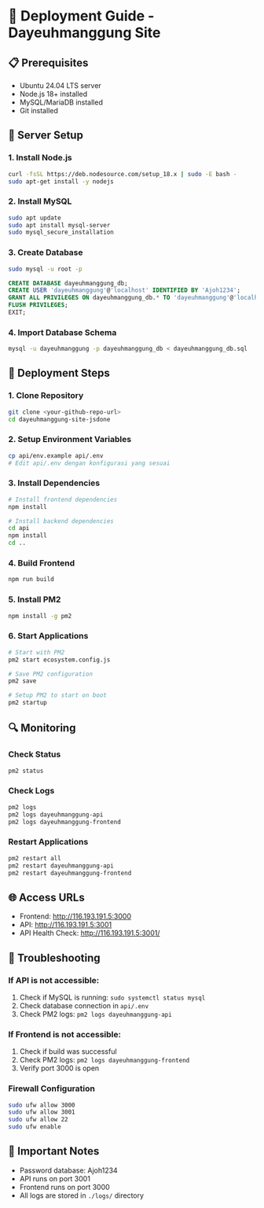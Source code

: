 # 🚀 Deployment Guide - Dayeuhmanggung Site

## 📋 Prerequisites
- Ubuntu 24.04 LTS server
- Node.js 18+ installed
- MySQL/MariaDB installed
- Git installed

## 🔧 Server Setup

### 1. Install Node.js
```bash
curl -fsSL https://deb.nodesource.com/setup_18.x | sudo -E bash -
sudo apt-get install -y nodejs
```

### 2. Install MySQL
```bash
sudo apt update
sudo apt install mysql-server
sudo mysql_secure_installation
```

### 3. Create Database
```bash
sudo mysql -u root -p
```
```sql
CREATE DATABASE dayeuhmanggung_db;
CREATE USER 'dayeuhmanggung'@'localhost' IDENTIFIED BY 'Ajoh1234';
GRANT ALL PRIVILEGES ON dayeuhmanggung_db.* TO 'dayeuhmanggung'@'localhost';
FLUSH PRIVILEGES;
EXIT;
```

### 4. Import Database Schema
```bash
mysql -u dayeuhmanggung -p dayeuhmanggung_db < dayeuhmanggung_db.sql
```

## 🚀 Deployment Steps

### 1. Clone Repository
```bash
git clone <your-github-repo-url>
cd dayeuhmanggung-site-jsdone
```

### 2. Setup Environment Variables
```bash
cp api/env.example api/.env
# Edit api/.env dengan konfigurasi yang sesuai
```

### 3. Install Dependencies
```bash
# Install frontend dependencies
npm install

# Install backend dependencies
cd api
npm install
cd ..
```

### 4. Build Frontend
```bash
npm run build
```

### 5. Install PM2
```bash
npm install -g pm2
```

### 6. Start Applications
```bash
# Start with PM2
pm2 start ecosystem.config.js

# Save PM2 configuration
pm2 save

# Setup PM2 to start on boot
pm2 startup
```

## 🔍 Monitoring

### Check Status
```bash
pm2 status
```

### Check Logs
```bash
pm2 logs
pm2 logs dayeuhmanggung-api
pm2 logs dayeuhmanggung-frontend
```

### Restart Applications
```bash
pm2 restart all
pm2 restart dayeuhmanggung-api
pm2 restart dayeuhmanggung-frontend
```

## 🌐 Access URLs
- Frontend: http://116.193.191.5:3000
- API: http://116.193.191.5:3001
- API Health Check: http://116.193.191.5:3001/

## 🔧 Troubleshooting

### If API is not accessible:
1. Check if MySQL is running: `sudo systemctl status mysql`
2. Check database connection in `api/.env`
3. Check PM2 logs: `pm2 logs dayeuhmanggung-api`

### If Frontend is not accessible:
1. Check if build was successful
2. Check PM2 logs: `pm2 logs dayeuhmanggung-frontend`
3. Verify port 3000 is open

### Firewall Configuration
```bash
sudo ufw allow 3000
sudo ufw allow 3001
sudo ufw allow 22
sudo ufw enable
```

## 📝 Important Notes
- Password database: Ajoh1234
- API runs on port 3001
- Frontend runs on port 3000
- All logs are stored in `./logs/` directory 